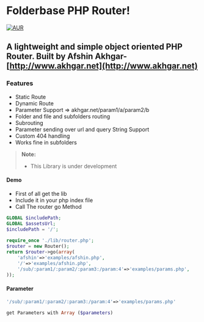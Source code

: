 
Folderbase PHP Router!
===================
[![AUR](https://img.shields.io/aur/license/yaourt.svg?maxAge=2592000?style=plastic)]()

A lightweight and simple object oriented PHP Router.
Built by Afshin Akhgar- [http://www.akhgar.net](http://www.akhgar.net)
---------
### Features
- Static Route
- Dynamic Route
- Parameter Support => akhgar.net/param1/a/param2/b
- Folder and file and subfolders routing
- Subrouting
- Parameter sending over url and query String Support
- Custom 404 handling
- Works fine in subfolders
> **Note:**
> - This Library is under development

#### <i class="icon-file"></i>  Demo
- First of all get the lib
- Include it in your php index file 
- Call The router go Method

```php
GLOBAL $includePath;
GLOBAL $assetsUrl;
$includePath = '/';
				
require_once './lib/router.php';
$router = new Router();
return $router->go(array(
	'afshin'=>'examples/afshin.php',
	'/'=>'examples/afshin.php',
	'/sub/:param1/:param2/:param3:/param:4'=>'examples/params.php',
));

```

#### <i class="icon-file"></i>  Parameter

```php
'/sub/:param1/:param2/:param3:/param:4'=>'examples/params.php'

get Parameters with Array ($parameters)
```